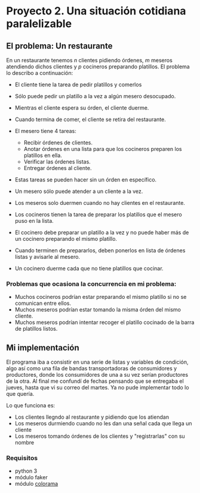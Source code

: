 # Proyecto 2. Una situación cotidiana paralelizable

## El problema: Un restaurante
En un restaurante tenemos *n* clientes pidiendo órdenes, *m* meseros atendiendo dichos clientes y *p* cocineros preparando platillos. El problema lo describo a continuación:

- El cliente tiene la tarea de pedir platillos y comerlos
- Sólo puede pedir un platillo a la vez a algún mesero desocupado.
- Mientras el cliente espera su órden, el cliente duerme.
- Cuando termina de comer, el cliente se retira del restaurante.

- El mesero tiene 4 tareas: 
  - Recibir órdenes de clientes.
  - Anotar órdenes en una lista para que los cocineros preparen los platillos en ella.
  - Verificar las órdenes listas.
  - Entregar órdenes al cliente.
- Estas tareas se pueden hacer sin un órden en específico.
- Un mesero sólo puede atender a un cliente a la vez.
- Los meseros solo duermen cuando no hay clientes en el restaurante.

- Los cocineros tienen la tarea de preparar los platillos que el mesero puso en la lista.
- El cocinero debe preparar un platillo a la vez y no puede haber más de un cocinero preparando el mismo platillo.
- Cuando terminen de prepararlos, deben ponerlos en lista de órdenes listas y avisarle al mesero.
- Un cocinero duerme cada que no tiene platillos que cocinar.

### Problemas que ocasiona la concurrencia en mi problema:

- Muchos cocineros podrían estar preparando el mismo platillo si no se comunican entre ellos.
- Muchos meseros podrían estar tomando la misma órden del mismo cliente.
- Muchos meseros podrían intentar recoger el platillo cocinado de la barra de platillos listos.

## Mi implementación

El programa iba a consistir en una serie de listas y variables de condición, algo así como una fila de bandas transportadoras de consumidores y productores, donde los consumidores de una a su vez serían productores de la otra.
Al final me confundí de fechas pensando que se entregaba el jueves, hasta que vi su correo del martes. Ya no pude implementar todo lo que quería. 

Lo que funciona es: 

- Los clientes llegndo al restaurante y pidiendo que los atiendan
- Los meseros durmiendo cuando no les dan una señal cada que llega un cliente
- Los meseros tomando órdenes de los clientes y "registrarlas" con su nombre

### Requisitos

- python 3
- módulo faker
- módulo [colorama](https://pypi.org/project/colorama/)
